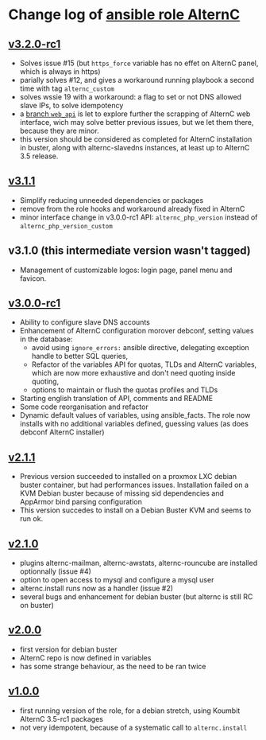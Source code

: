 # Change log of [ansible role AlternC](https://github.com/UdelaRInterior/ansible-AlternC)

## [v3.2.0-rc1](https://github.com/UdelaRInterior/ansible-AlternC/releases/tag/v3.2.0-rc1)

* Solves issue #15 (but `https_force` variable has no effet on AlternC panel, which is always in https)
* parially solves #12, and gives a workaround running playbook a second time with tag `alternc_custom`
* solves wssie 19 with a workaround: a flag to set or not DNS allowed slave IPs, to solve idempotency
* a [branch `web_api`](https://github.com/UdelaRInterior/ansible-AlternC/tree/web_api) is let to explore
  further the scrapping of AlternC web interface, wich may solve better previous issues, but we let them there, because they are minor.
* this version should be considered as completed for AlternC installation in buster, along with alternc-slavedns instances, at least up to AlternC 3.5 release.  

## [v3.1.1](https://github.com/UdelaRInterior/ansible-AlternC/releases/tag/v3.1.1)

* Simplify reducing unneeded dependencies or packages
* remove from the role hooks and workaround already fixed in AlternC
* minor interface change in v3.0.0-rc1 API: `alternc_php_version` instead of `alternc_php_version_custom`

## v3.1.0 (this intermediate version wasn't tagged)

* Management of customizable logos: login page, panel menu and favicon.

## [v3.0.0-rc1](https://github.com/UdelaRInterior/ansible-AlternC/releases/tag/v3.0.0-rc1)

* Ability to configure slave DNS accounts
* Enhancement of AlternC configuration morover debconf, setting values in the database: 
    * avoid using `ignore_errors:` ansible directive, delegating exception handle to better SQL queries, 
    * Refactor of the variables API for quotas, TLDs and AlternC variables, which are now more exhaustive and don't need quoting inside quoting,
    * options to maintain or flush the quotas profiles and TLDs
* Starting english translation of API, comments and README
* Some code reorganisation and refactor
* Dynamic default values of variables, using ansible_facts. The role now installs with no additional variables defined, guessing values (as does debconf AlternC installer)

## [v2.1.1](https://github.com/UdelaRInterior/ansible-AlternC/releases/tag/v2.1.1)

* Previous version succeeded to installed on a proxmox LXC debian buster container, but had performances issues. Installation failed on a KVM Debian buster because of missing sid dependencies and AppArmor bind parsing configuration
* This version succedes to install on a Debian Buster KVM and seems to run ok.

## [v2.1.0](https://github.com/UdelaRInterior/ansible-AlternC/releases/tag/v2.1.0)

* plugins alternc-mailman, alternc-awstats, alternc-rouncube are installed optionnally (issue #4)
* option to open access to mysql and configure a mysql user
* alternc.install runs now as a handler (issue #2)
* several bugs and enhancement for debian buster (but alternc is still RC on buster)

## [v2.0.0](https://github.com/UdelaRInterior/ansible-AlternC/releases/tag/v2.0.0)

* first version for debian buster
* AlternC repo is now defined in variables
* has some strange behaviour, as the need to be ran twice

## [v1.0.0](https://github.com/UdelaRInterior/ansible-AlternC/releases/tag/v1.0.0)

* first running version of the role, for a debian stretch, using Koumbit AlternC 3.5-rc1 packages
* not very idempotent, because of a systematic call to `alternc.install`    